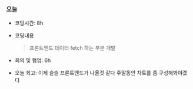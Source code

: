 ### 오늘
- 코딩시간: 8h
- 코딩내용
  > 프론트엔드 데이터 fetch 하는 부분 개발

- 회의 및 협업: 6h
- 오늘 회고: 이제 슬슬 프론트엔드가 나올것 같다 주말동안 차트를 좀 구성해봐야겠다
